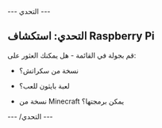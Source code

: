 \--- التحدي \---

## التحدي: استكشاف Raspberry Pi

قم بجولة في القائمة - هل يمكنك العثور على:

+ نسخة من سكراتش؟

+ لعبة بايثون للعب؟

+ نسخة من Minecraft يمكن برمجتها؟

\--- /التحدي \---